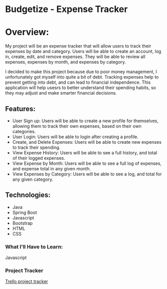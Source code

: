 # Budgetize - Expense Tracker

# Overview:

My project will be an expense tracker that will allow users to track their expenses by date and category. Users will be able to create an account, log in, create, edit, and remove expenses. They will be able to review all expenses, expenses by month, and expenses by category.

I decided to make this project because due to poor money management, I unfortunately got myself into quite a bit of debt. Tracking expenses help to prevent getting into debt, and can lead to financial independence. This application will help usesrs to better understand their spending habits, so they may adjust and make smarter financial decisions.


## Features:

* User Sign up: Users will be able to create a new profile for themselves, allowing them to track their own expenses, based on their own categories.
* User Login: Users will be able to login after creating a profile. 
* Create, and Delete Expenses: Users will be able to create new expenses to track their spending. 
* View Expense History: Users will be able to see a full history, and total of their logged expenses.
* View Expense by Month: Users will be able to see a full log of expenses, and expense total in any given month.
* View Expenses by Category: Users will be able to see a log, and total for any given category.



## Technologies:

* Java
* Spring Boot
* Javascript
* Bootstrap
* HTML
* CSS


### What I'll Have to Learn:

Javascript

### Project Tracker

[Trello project tracker](https://trello.com/b/0oxuqyd8/budgetize)
